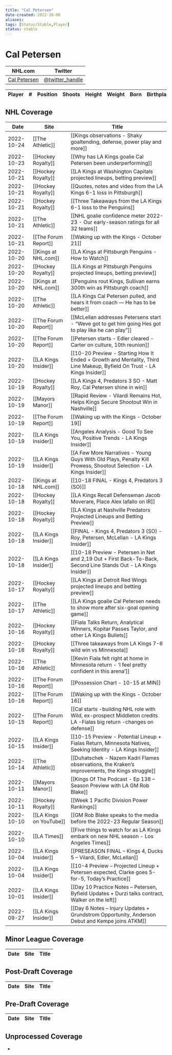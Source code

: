 ```yaml
---
title: "Cal Petersen"
date-created: 2022-10-06
aliases: 
tags: [Status/Stable,Player]
status: stable
---
```


# Cal Petersen

NHL.com | Twitter
-|-
[Cal Petersen]() | [@twitter_handle](https://twitter.com/)

| Player | \#  | Position | Shoots | Height | Weight | Born | Birthplace | Draft |
| ------ | --- | -------- | ------ | ------ | ------ | ---- | ---------- | ----- |


## NHL  Coverage
| Date       | Site                    | Title                                                                                                                    |
| ---------- | ----------------------- | ------------------------------------------------------------------------------------------------------------------------ |
| 2022-10-24 | [[The Athletic]] | [[Kings observations - Shaky goaltending, defense, power play and more]]                                                                                              |
| 2022-10-23 | [[Hockey Royalty]] | [[Why has LA Kings goalie Cal Petersen been underperforming]]                                                                                                |
| 2022-10-21 | [[Hockey Royalty]]      | [[LA Kings at Washington Capitals projected lineups, betting preview]]                                                   |
| 2022-10-21 | [[Hockey Royalty]]      | [[Quotes, notes and video from the LA Kings 6-1 loss in Pittsburgh]]                                                     |
| 2022-10-21 | [[Hockey Royalty]]      | [[Three Takeaways from the LA Kings 6-1 loss to the Penguins]]                                                           |
| 2022-10-21 | [[The Athletic]]        | [[NHL goalie confidence meter 2022-23 - Our early-season ratings for all 32 teams]]                                      |
| 2022-10-21 | [[The Forum Report]]    | [[Waking up with the Kings - October 21]]                                                                                |
| 2022-10-20 | [[Kings at NHL.com]]    | [[LA Kings at Pittsburgh Penguins - How to Watch]]                                                                       |
| 2022-10-20 | [[Hockey Royalty]]      | [[LA Kings at Pittsburgh Penguins projected lineups, betting preview]]                                                   |
| 2022-10-20 | [[Kings at NHL.com]]    | [[Penguins rout Kings, Sullivan earns 300th win as Pittsburgh coach]]                                                    |
| 2022-10-20 | [[The Athletic]]        | [[LA Kings Cal Petersen pulled, and hears it from coach — He has to be better]]                                          |
| 2022-10-20 | [[The Forum Report]]    | [[McLellan addresses Petersens start - “Weve got to get him going Hes got to play like he can play”]]                    |
| 2022-10-20 | [[The Forum Report]]    | [[Petersen starts - Edler cleared - Carter on culture, 10th reunion]]                                                    |
| 2022-10-20 | [[LA Kings Insider]]    | [[10-20 Preview - Starting How It Ended + Growth and Mentality, Third Line Makeup, Byfield On Trust - LA Kings Insider]] |
| 2022-10-19 | [[Hockey Royalty]]      | [[LA Kings 4, Predators 3 SO - Matt Roy, Cal Petersen shine in win]]                                                     |
| 2022-10-19 | [[Mayors Manor]]        | [[Rapid Review - Vilardi Remains Hot, Helps Kings Secure Shootout Win in Nashville]]                                     |
| 2022-10-19 | [[The Forum Report]]    | [[Waking up with the Kings - October 19]]                                                                                |
| 2022-10-19 | [[LA Kings Insider]]    | [[Angeles Analysis - Good To See You, Positive Trends - LA Kings Insider]]                                               |
| 2022-10-19 | [[LA Kings Insider]]    | [[A Few More Narratives - Young Guys With Old Plays, Penalty Kill Prowess, Shootout Selection - LA Kings Insider]]       |
| 2022-10-18 | [[Kings at NHL.com]]    | [[10-18 FINAL - Kings 4, Predators 3 (SO)]]                                                                              |
| 2022-10-18 | [[Hockey Royalty]]      | [[LA Kings Recall Defenseman Jacob Moverare, Place Alex Iafallo on IR]]                                                  |
| 2022-10-18 | [[Hockey Royalty]]      | [[LA Kings at Nashville Predators Projected Lineups and Betting Preview]]                                                |
| 2022-10-18 | [[LA Kings Insider]]    | [[FINAL - Kings 4, Predators 3 (SO) - Roy, Petersen, McLellan - LA Kings Insider]]                                       |
| 2022-10-18 | [[LA Kings Insider]]    | [[10-18 Preview - Petersen in Net and 2,19 Out + First Back-To-Back, Second Line Stands Out - LA Kings Insider]]         |
| 2022-10-17 | [[Hockey Royalty]]      | [[LA Kings at Detroit Red Wings projected lineups and betting preview]]                                                  |
| 2022-10-17 | [[The Athletic]]        | [[LA Kings goalie Cal Petersen needs to show more after six-goal opening game]]                                          |
| 2022-10-16 | [[Hockey Royalty]]      | [[Fiala Talks Return, Analytical Winners, Kopitar Passes Taylor, and other LA Kings Bullets]]                            |
| 2022-10-16 | [[Hockey Royalty]]      | [[Three takeaways from LA Kings 7-6 wild win vs Minnesota]]                                                              |
| 2022-10-16 | [[The Athletic]]        | [[Kevin Fiala felt right at home in Minnesota return - ‘I feel pretty confident in this arena’]]                         |
| 2022-10-16 | [[The Forum Report]]    | [[Possession Chart - 10-15 at MIN]]                                                                                      |
| 2022-10-16 | [[The Forum Report]]    | [[Waking up with the Kings - October 16]]                                                                                |
| 2022-10-15 | [[The Forum Report]]    | [[Cal starts -building NHL role with Wild, ex-prospect Middleton credits LA -Fialas big return -changes on defense]]     |
| 2022-10-15 | [[LA Kings Insider]]    | [[10-15 Preview - Potential Lineup + Fialas Return, Minnesota Natives, Seeking Identity - LA Kings Insider]]             |
| 2022-10-14 | [[The Athletic]]        | [[Duhatschek - Nazem Kadri Flames observations, the Kraken’s improvements, the Kings struggle]]                          |
| 2022-10-11 | [[Mayors Manor]]        | [[Kings Of The Podcast - Ep 138 – Season Preview with LA GM Rob Blake]]                                                  |
| 2022-10-11 | [[Hockey Royalty]]      | [[Week 1 Pacific Division Power Rankings]]                                                                               |
| 2022-10-10 | [[LA Kings on YouTube]] | [[GM Rob Blake speaks to the media before the 2022-23 Regular Season]]                                                   |
| 2022-10-10 | [[LA Times]]            | [[Five things to watch for as LA Kings embark on new NHL season - Los Angeles Times]]                                    |
| 2022-10-04 | [[LA Kings Insider]]    | [[PRESEASON FINAL – Kings 4, Ducks 5 – Vilardi, Edler, McLellan]]                                                        |
| 2022-10-04 | [[LA Kings Insider]]    | [[10-4 Preview – Projected Lineup + Petersen expected, Clarke goes 5-for-5, Today’s Practice]]                           |
| 2022-10-01 | [[LA Kings Insider]]    | [[Day 10 Practice Notes – Petersen, Byfield Updates + Durzi talks contract, Walker on the left]]                         |
| 2022-09-27 | [[LA Kings Insider]]    | [[Day 6 Notes – Injury Updates + Grundstrom Opportunity, Anderson Debut and Kempe joins ATKM]]                           |



## Minor League Coverage
Date | Site |  Title
---|---|---



## Post-Draft Coverage
Date | Site |  Title
---|---|---



## Pre-Draft Coverage
Date | Site |  Title
---|---|---


## Unprocessed Coverage
- 
